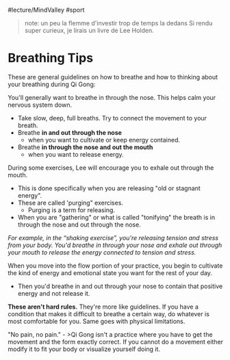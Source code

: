 #lecture/MindValley #sport 

> note: un peu la flemme d'investir trop de temps la dedans
> Si rendu super curieux, je lirais un livre de Lee Holden.


# Breathing Tips
These are general guidelines on how to breathe and how to thinking about your breathing during Qi Gong:

You'll generally want to breathe in through the nose. This helps calm your nervous system
down.
-  Take slow, deep, full breaths. Try to connect the movement to your breath.
- Breathe **in and out through the nose** 
	- when you want to cultivate or keep energy contained.
- Breathe **in through the nose and out the mouth** 
	- when you want to release energy.


During some exercises, Lee will encourage you to exhale out through the mouth. 
- This is done specifically when you are releasing "old or stagnant energy".
- These are called 'purging" exercises.
	- Purging is a term for releasing. 
- When you are "gathering" or what is called "tonifying" the breath is in through the nose and out through the nose.

*For example, in the “shaking exercise”, you're releasing tension and stress from your body. You'd breathe in through your nose and exhale out through your mouth to release the energy connected to tension and stress.*

When you move into the flow portion of your practice, you begin to cultivate the kind of energy and emotional state you want for the rest of your day. 
- Then you'd breathe in and out through your nose to contain that positive energy and not release it.

**These aren't hard rules.** They're more like guidelines. If you have a condition that makes it difficult to breathe a certain way, do whatever is  most comfortable for you. Same goes with physical limitations.

"No pain, no pain." - >Qi Gong isn't a practice where you have to get the movement and the form exactly correct. If you cannot do a movement either modify it to fit your body or visualize yourself doing it.  



